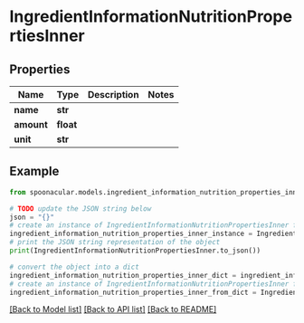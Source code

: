 # IngredientInformationNutritionPropertiesInner


## Properties

Name | Type | Description | Notes
------------ | ------------- | ------------- | -------------
**name** | **str** |  | 
**amount** | **float** |  | 
**unit** | **str** |  | 

## Example

```python
from spoonacular.models.ingredient_information_nutrition_properties_inner import IngredientInformationNutritionPropertiesInner

# TODO update the JSON string below
json = "{}"
# create an instance of IngredientInformationNutritionPropertiesInner from a JSON string
ingredient_information_nutrition_properties_inner_instance = IngredientInformationNutritionPropertiesInner.from_json(json)
# print the JSON string representation of the object
print(IngredientInformationNutritionPropertiesInner.to_json())

# convert the object into a dict
ingredient_information_nutrition_properties_inner_dict = ingredient_information_nutrition_properties_inner_instance.to_dict()
# create an instance of IngredientInformationNutritionPropertiesInner from a dict
ingredient_information_nutrition_properties_inner_from_dict = IngredientInformationNutritionPropertiesInner.from_dict(ingredient_information_nutrition_properties_inner_dict)
```
[[Back to Model list]](../README.md#documentation-for-models) [[Back to API list]](../README.md#documentation-for-api-endpoints) [[Back to README]](../README.md)


